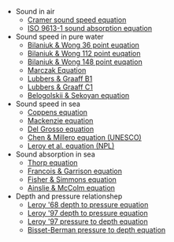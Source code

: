 * Sound in air
    * [Cramer sound speed equation](sound_speed_air_cramer.en.md)
    * [ISO 9613-1 sound absorption equation](sound_absorption_air_iso.en.md)
* Sound speed in pure water
    * [Bilaniuk & Wong 36 point euqation](sound_speed_water_bilaniuk_36.en.md)
    * [Bilaniuk & Wong 112 point euqation](sound_speed_water_bilaniuk_112.en.md)
    * [Bilaniuk & Wong 148 point euqation](sound_speed_water_bilaniuk_148.en.md)
    * [Marczak Equation](sound_speed_water_marczak.en.md)
    * [Lubbers & Graaff B1](sound_speed_water_lubbers_b1.en.md)
    * [Lubbers & Graaff C1](sound_speed_water_lubbers_c1.en.md)
    * [Belogolskii & Sekoyan equation](sound_speed_water_belogolskii.en.md)
* Sound speed in sea
    * [Coppens equation](sound_speed_sea_coppens.en.md)
    * [Mackenzie equation](sound_speed_sea_mackenzie.en.md)
    * [Del Grosso equation](sound_speed_sea_delgrosso.en.md)
    * [Chen & Millero equation (UNESCO)](sound_speed_sea_unesco.en.md)
    * [Leroy et al. equation (NPL)](sound_speed_sea_npl.en.md)
* Sound absorption in sea
    * [Thorp equation](sound_absorption_sea_thorp.en.md)
    * [Francois & Garrison equation](sound_absorption_sea_francois.en.md)
    * [Fisher & Simmons equation](sound_absorption_sea_fisher.en.md)
    * [Ainslie & McColm equation](sound_absorption_sea_ainslie.en.md)
* Depth and pressure relationshep
    * [Leroy '68 depth to pressure equation](depth_to_pressure_sea_leroy_68.en.md)
    * [Leroy '97 depth to pressure equation](depth_to_pressure_sea_leroy_97.en.md)
    * [Leroy '97 pressure to depth equation](pressure_to_depth_sea_leroy_97.en.md)
    * [Bisset-Berman pressure to depth equation](pressure_to_depth_sea_bisset.en.md)
        
